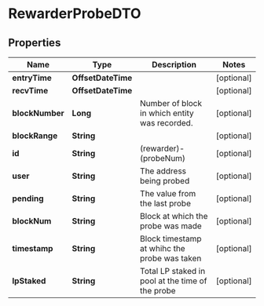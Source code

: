

# RewarderProbeDTO



## Properties

Name | Type | Description | Notes
------------ | ------------- | ------------- | -------------
**entryTime** | **OffsetDateTime** |  |  [optional]
**recvTime** | **OffsetDateTime** |  |  [optional]
**blockNumber** | **Long** | Number of block in which entity was recorded. |  [optional]
**blockRange** | **String** |  |  [optional]
**id** | **String** | (rewarder)-(probeNum) |  [optional]
**user** | **String** | The address being probed |  [optional]
**pending** | **String** | The value from the last probe |  [optional]
**blockNum** | **String** | Block at which the probe was made |  [optional]
**timestamp** | **String** | Block timestamp at whihc the probe was taken |  [optional]
**lpStaked** | **String** | Total LP staked in pool at the time of the probe |  [optional]



